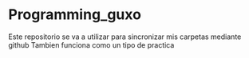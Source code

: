 # Programming_guxo
Este repositorio se va a utilizar para sincronizar mis carpetas mediante github
Tambien funciona como un tipo de practica
